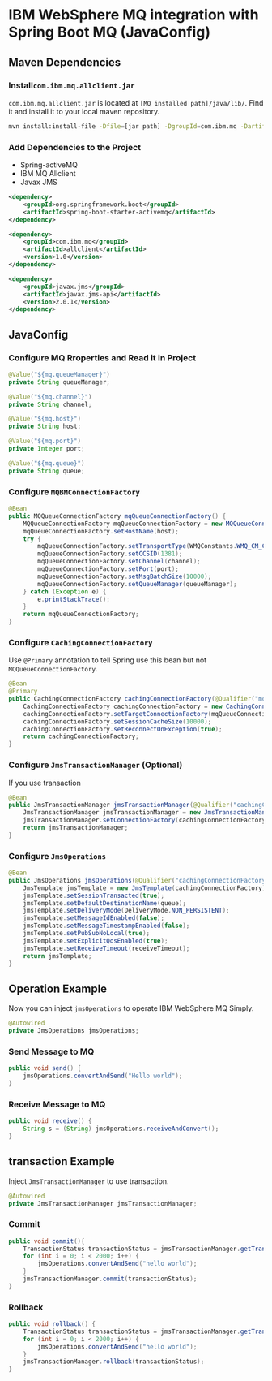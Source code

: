 # IBM WebSphere MQ integration with Spring Boot MQ (JavaConfig)
## Maven Dependencies
### Install`com.ibm.mq.allclient.jar`
`com.ibm.mq.allclient.jar` is located at `[MQ installed path]/java/lib/`. Find it and install it to your local maven repository.
```sh
mvn install:install-file -Dfile=[jar path] -DgroupId=com.ibm.mq -DartifactId=allclient -Dversion=1.0 -Dpackaging=jar
```
### Add Dependencies to the Project
- Spring-activeMQ
- IBM MQ Allclient
- Javax JMS

```xml
<dependency>
    <groupId>org.springframework.boot</groupId>
    <artifactId>spring-boot-starter-activemq</artifactId>
</dependency>

<dependency>
    <groupId>com.ibm.mq</groupId>
    <artifactId>allclient</artifactId>
    <version>1.0</version>
</dependency>

<dependency>
    <groupId>javax.jms</groupId>
    <artifactId>javax.jms-api</artifactId>
    <version>2.0.1</version>
</dependency>
```
## JavaConfig
### Configure MQ Rroperties and Read it in Project
```java
@Value("${mq.queueManager}")
private String queueManager;

@Value("${mq.channel}")
private String channel;

@Value("${mq.host}")
private String host;

@Value("${mq.port}")
private Integer port;

@Value("${mq.queue}")
private String queue;
```
### Configure `MQBMConnectionFactory`
```java
@Bean
public MQQueueConnectionFactory mqQueueConnectionFactory() {
    MQQueueConnectionFactory mqQueueConnectionFactory = new MQQueueConnectionFactory();
    mqQueueConnectionFactory.setHostName(host);
    try {
        mqQueueConnectionFactory.setTransportType(WMQConstants.WMQ_CM_CLIENT);
        mqQueueConnectionFactory.setCCSID(1381);
        mqQueueConnectionFactory.setChannel(channel);
        mqQueueConnectionFactory.setPort(port);
        mqQueueConnectionFactory.setMsgBatchSize(10000);
        mqQueueConnectionFactory.setQueueManager(queueManager);
    } catch (Exception e) {
        e.printStackTrace();
    }
    return mqQueueConnectionFactory;
}
```
### Configure `CachingConnectionFactory`
Use `@Primary` annotation to tell Spring use this bean but not `MQQueueConnectionFactory`.
```java
@Bean
@Primary
public CachingConnectionFactory cachingConnectionFactory(@Qualifier("mqQueueConnectionFactory") MQQueueConnectionFactory mqQueueConnectionFactory) {
    CachingConnectionFactory cachingConnectionFactory = new CachingConnectionFactory();
    cachingConnectionFactory.setTargetConnectionFactory(mqQueueConnectionFactory);
    cachingConnectionFactory.setSessionCacheSize(10000);
    cachingConnectionFactory.setReconnectOnException(true);
    return cachingConnectionFactory;
}
```
### Configure `JmsTransactionManager` (Optional)
If you use transaction
```java
@Bean
public JmsTransactionManager jmsTransactionManager(@Qualifier("cachingConnectionFactory") CachingConnectionFactory cachingConnectionFactory) {
    JmsTransactionManager jmsTransactionManager = new JmsTransactionManager();
    jmsTransactionManager.setConnectionFactory(cachingConnectionFactory);
    return jmsTransactionManager;
}
```
### Configure `JmsOperations`
```java
@Bean
public JmsOperations jmsOperations(@Qualifier("cachingConnectionFactory") CachingConnectionFactory cachingConnectionFactory) {
    JmsTemplate jmsTemplate = new JmsTemplate(cachingConnectionFactory);
    jmsTemplate.setSessionTransacted(true);
    jmsTemplate.setDefaultDestinationName(queue);
    jmsTemplate.setDeliveryMode(DeliveryMode.NON_PERSISTENT);
    jmsTemplate.setMessageIdEnabled(false);
    jmsTemplate.setMessageTimestampEnabled(false);
    jmsTemplate.setPubSubNoLocal(true);
    jmsTemplate.setExplicitQosEnabled(true);
    jmsTemplate.setReceiveTimeout(receiveTimeout);
    return jmsTemplate;
}
```
## Operation Example
Now you can inject `jmsOperations` to operate IBM WebSphere MQ Simply.

```java
@Autowired
private JmsOperations jmsOperations;
```
### Send Message to MQ
```java
public void send() {
    jmsOperations.convertAndSend("Hello world");
}
```
### Receive Message to MQ
```java
public void receive() {
    String s = (String) jmsOperations.receiveAndConvert();
}
```
## transaction Example
Inject `JmsTransactionManager` to use transaction.
```java
@Autowired
private JmsTransactionManager jmsTransactionManager;
```
### Commit
```java
public void commit(){
    TransactionStatus transactionStatus = jmsTransactionManager.getTransaction(new DefaultTransactionDefinition());
    for (int i = 0; i < 2000; i++) {
        jmsOperations.convertAndSend("hello world");
    }
    jmsTransactionManager.commit(transactionStatus);
}
```
### Rollback
```java
public void rollback() {
    TransactionStatus transactionStatus = jmsTransactionManager.getTransaction(new DefaultTransactionDefinition());
    for (int i = 0; i < 2000; i++) {
        jmsOperations.convertAndSend("hello world");
    }
    jmsTransactionManager.rollback(transactionStatus);
}
```
